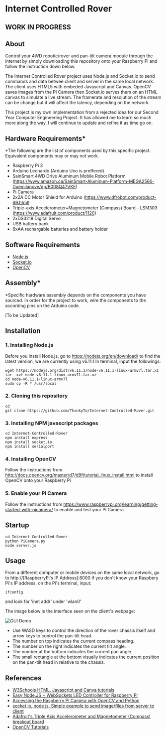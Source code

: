 # Internet Controlled Rover

## WORK IN PROGRESS

## About
Control your 4WD robotic/rover and pan-tilt camera module through the internet by simply downloading this repository onto your Raspberry Pi and follow the instruction down below. 

The Internet Controlled Rover project uses Node.js and Socket.io to send commands and data betwee client and server in the same local network. The client uses HTML5 with embeded Javascript and Canvas. OpenCV saves images from the Pi Camera then Socket.io serves them on an HTML canvas to simulate a live stream. The framerate and resolution of the stream can be change but it will affect the latency, depending on the network. 

This project is my own implementation from a rejected idea for our Second Year Computer Engineering Project. It has allowed me to learn so much more along the way. I will continue to update and refine it as time go on.

## Hardware Requirements*
*The following are the list of components used by this specific project. Equivalent components may or may not work. 
- Raspberry Pi 3
- Arduino Leonardo (Arduino Uno is preffered)
- SainSmart 4WD Drive Aluminum Mobile Robot Platform (https://www.amazon.ca/SainSmart-Aluminum-Platform-MEGA2560-Duemilanove/dp/B008Q47VKE)
- Pi Camera
- 2x2A DC Motor Shield for Arduino (https://www.dfrobot.com/product-69.html)
- Triple-axis Accelerometer+Magnetometer (Compass) Board - LSM303 (https://www.adafruit.com/product/1120)
- 2xDS3218 Digital Servo
- USB battery bank
- 6xAA rechargable batteries and battery holder

## Software Requirements
- [Node.js](https://nodejs.org/)
- [Socket.io](https://socket.io/)
- [OpenCV](http://opencv.org/)

## Assembly*
*Specific hardware assembly depends on the components you have sourced. In order for the project to work, wire the components to the according pins on the Arduino code.

[To be Updated]

## Installation
### 1. Installing Node.js
Before you install Node.js, go to https://nodejs.org/en/download/ to find the latest version, we are currently using v6.11.1
In terminal, input the followings:
```
wget https://nodejs.org/dist/v6.11.1/node-v6.11.1-linux-armv7l.tar.xz
tar -xvf node-v6.11.1-linux-armv7l.tar.xz
cd node-v6.11.1-linux-armv7l
sudo cp -R * /usr/local
```
### 2. Cloning this repository
```
cd
git clone https://github.com/ThankyTo/Internet-Controlled-Rover.git
```

### 3. Installing NPM javascript packages
```
cd Internet-Controlled-Rover
npm install express
npm install socket.io
npm install serialport
```
### 4. Installing OpenCV
Follow the instructions from http://docs.opencv.org/master/d7/d9f/tutorial_linux_install.html to install OpenCV onto your Raspberry Pi

### 5. Enable your Pi Camera
Follow the instructions from https://www.raspberrypi.org/learning/getting-started-with-picamera/ to enable and test your Pi Camera

## Startup 
```
cd Internet-Controlled-Rover
python PiCamera.py
node server.js
```

## Usage 
From a different computer or mobile devices on the same local network, go to http://[RaspberryPi's IP Address]:8000 
If you don't know your Raspbery Pi's IP address, on the Pi's terminal, input:
```
ifconfig
```
and look for 'inet addr' under 'wlan0'

The image below is the interface seen on the client's webpage:

![GUI Demo](https://raw.githubusercontent.com/ThankyTo/Internet-Controlled-Rover/master/GUI.png)

- Use WASD keys to control the direction of the rover chassis itself and arrow keys to control the pan-tilt head.
- The number on top indicates the current compass heading.
- The number on the right indicates the current tilt angle.
- The number at the bottom indicates the current pan angle.
- The small rectangle at the bottom visually indicates the current position on the pan-tilt head in relative to the chassis.


## References
- [W3Schools HTML, Javascript and Canva tutorials](https://www.w3schools.com/)
- [Easy Node.JS + WebSockets LED Controller for Raspberry Pi](http://www.instructables.com/id/Easy-NodeJS-WebSockets-LED-Controller-for-Raspberr/)
- [Accessing the Raspberry Pi Camera with OpenCV and Python](http://www.pyimagesearch.com/2015/03/30/accessing-the-raspberry-pi-camera-with-opencv-and-python/)
- [socket io, node js, Simple example to send image/files from server to client](https://stackoverflow.com/questions/26331787/socket-io-node-js-simple-example-to-send-image-files-from-server-to-client)
- [Adafruit's Triple Axis Accelerometer and Magnetometer (Compass) breakout board](https://learn.adafruit.com/lsm303-accelerometer-slash-compass-breakout)
- [OpenCV Tutorials](http://docs.opencv.org/master/d9/df8/tutorial_root.html)
